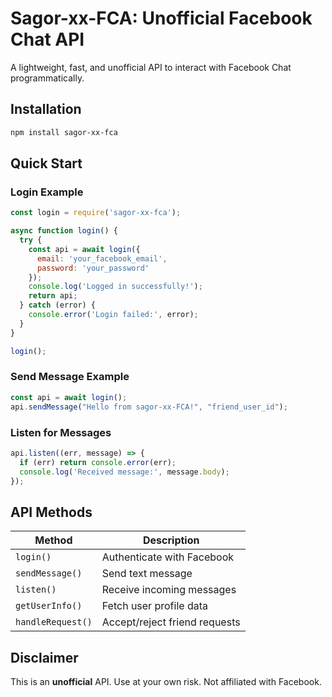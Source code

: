# Sagor-xx-FCA: Unofficial Facebook Chat API

A lightweight, fast, and unofficial API to interact with Facebook Chat programmatically.

## Installation
```bash
npm install sagor-xx-fca
```

## Quick Start

### Login Example
```javascript
const login = require('sagor-xx-fca');

async function login() {
  try {
    const api = await login({
      email: 'your_facebook_email',
      password: 'your_password'
    });
    console.log('Logged in successfully!');
    return api;
  } catch (error) {
    console.error('Login failed:', error);
  }
}

login();
```

### Send Message Example
```javascript
const api = await login();
api.sendMessage("Hello from sagor-xx-FCA!", "friend_user_id");
```

### Listen for Messages
```javascript
api.listen((err, message) => {
  if (err) return console.error(err);
  console.log('Received message:', message.body);
});
```

## API Methods
| Method               | Description                          |
|----------------------|--------------------------------------|
| `login()`            | Authenticate with Facebook           |
| `sendMessage()`      | Send text message                    |
| `listen()`           | Receive incoming messages            |
| `getUserInfo()`      | Fetch user profile data              |
| `handleRequest()`    | Accept/reject friend requests        |

## Disclaimer
This is an **unofficial** API. Use at your own risk. Not affiliated with Facebook.
